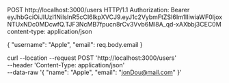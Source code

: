 POST http://localhost:3000/users
HTTP/1.1
Authorization: Bearer eyJhbGciOiJIUzI1NiIsInR5cCI6IkpXVCJ9.eyJ1c2VybmFtZSI6Im1lIiwiaWF0IjoxNTUxNDc0MDcwfQ.TJF3NcMB7fpucn8rCv3Vvb6Ml8A_qd-xAXbbj3CEC0M
content-type: application/json

{
"username": "Apple",
"email": req.body.email
}

curl --location --request POST 'http://localhost:3000/users' \
--header 'Content-Type: application/json' \
--data-raw '{
"name": "Apple",
"email": "jonDou@mail.com"
}'
